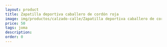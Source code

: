 ```yaml
---
layout: product
title: Zapatilla deportiva caballero de cordón roja
image: img/productos/calzado-calle/Zapatilla deportiva caballero de cordón roja=50=joma.webp
price: 50
tags: joma
description: 
order: 0
---
```

